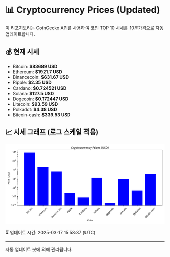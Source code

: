 
# 📊 Cryptocurrency Prices (Updated)

이 리포지토리는 CoinGecko API를 사용하여 코인 TOP 10 시세를 10분가격으로 자동 업데이트합니다.

## 💰 현재 시세
- Bitcoin: **$83689 USD**
- Ethereum: **$1921.7 USD**
- Binancecoin: **$631.67 USD**
- Ripple: **$2.35 USD**
- Cardano: **$0.724521 USD**
- Solana: **$127.5 USD**
- Dogecoin: **$0.172447 USD**
- Litecoin: **$93.59 USD**
- Polkadot: **$4.38 USD**
- Bitcoin-cash: **$339.53 USD**

## 📈 시세 그래프 (로그 스케일 적용)
![Crypto Prices](crypto_prices.png)

⏳ 업데이트 시간: 2025-03-17 15:58:37 (UTC)

---
자동 업데이트 봇에 의해 관리됩니다.
